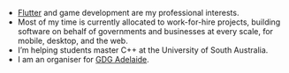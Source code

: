 - [Flutter](https://flutter.dev/) and game development are my professional interests.
- Most of my time is currently allocated to work-for-hire projects, building software on behalf of governments and businesses at every scale, for mobile, desktop, and the web.
- I’m helping students master C++ at the University of South Australia.
- I am an organiser for [GDG Adelaide](https://gdg.community.dev/gdg-adelaide/).

<!--
**markvideon/markvideon** is a ✨ _special_ ✨ repository because its `README.md` (this file) appears on your GitHub profile.

Here are some ideas to get you started:

- 🔭 I’m currently working on ...
- 🌱 I’m currently learning ...
- 👯 I’m looking to collaborate on ...
- 🤔 I’m looking for help with ...
- 💬 Ask me about ...
- 📫 How to reach me: ...
- 😄 Pronouns: ...
- ⚡ Fun fact: ...
-->
